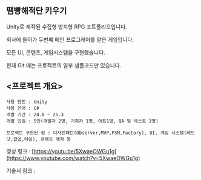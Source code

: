 ## 땜빵해적단 키우기
Unity로 제작된 수집형 방치형 RPG 포트폴리오입니다.

회사에 들어가 두번쨰 메인 프로그래머를 맡은 게임입니다.

모든 UI, 콘텐츠, 게임시스템을 구현했습니다.

현재 Git 에는 프로젝트의 일부 샘플코드만 있습니다.


## <프로젝트 개요>
    사용 엔진 : Unity
    사용 언어 : C#
    개발 기간 : 24.8 ~ 25.3 
    개발 인원 : 5인(개발자 2명, 기획자 1명, 아트1명, QA 및 테스트 1명)
 
    프로젝트 구현된 점 : 디자인패턴(Observer,MVP,FSM,Factory), UI, 게임 시스템(레드닷,팝업,타임), 콘텐츠 제작 등
    
 영상  링크 : [https://youtu.be/5XwaeOWGu1g](https://www.youtube.com/watch?v=5XwaeOWGu1g)

기술서 링크 : 

